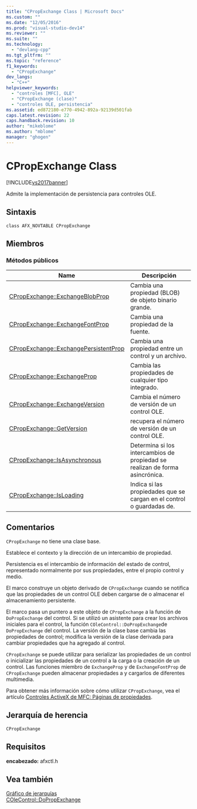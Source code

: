 ```yaml
---
title: "CPropExchange Class | Microsoft Docs"
ms.custom: ""
ms.date: "12/05/2016"
ms.prod: "visual-studio-dev14"
ms.reviewer: ""
ms.suite: ""
ms.technology: 
  - "devlang-cpp"
ms.tgt_pltfrm: ""
ms.topic: "reference"
f1_keywords: 
  - "CPropExchange"
dev_langs: 
  - "C++"
helpviewer_keywords: 
  - "controles [MFC], OLE"
  - "CPropExchange (clase)"
  - "controles OLE, persistencia"
ms.assetid: ed872180-e770-4942-892a-92139d501fab
caps.latest.revision: 22
caps.handback.revision: 10
author: "mikeblome"
ms.author: "mblome"
manager: "ghogen"
---
```

# CPropExchange Class
[!INCLUDE[vs2017banner](../../assembler/inline/includes/vs2017banner.md)]

Admite la implementación de persistencia para controles OLE.  
  
## Sintaxis  
  
```  
class AFX_NOVTABLE CPropExchange  
```  
  
## Miembros  
  
### Métodos públicos  
  
|Name|Descripción|  
|----------|-----------------|  
|[CPropExchange::ExchangeBlobProp](../Topic/CPropExchange::ExchangeBlobProp.md)|Cambia una propiedad \(BLOB\) de objeto binario grande.|  
|[CPropExchange::ExchangeFontProp](../Topic/CPropExchange::ExchangeFontProp.md)|Cambia una propiedad de la fuente.|  
|[CPropExchange::ExchangePersistentProp](../Topic/CPropExchange::ExchangePersistentProp.md)|Cambia una propiedad entre un control y un archivo.|  
|[CPropExchange::ExchangeProp](../Topic/CPropExchange::ExchangeProp.md)|Cambia las propiedades de cualquier tipo integrado.|  
|[CPropExchange::ExchangeVersion](../Topic/CPropExchange::ExchangeVersion.md)|Cambia el número de versión de un control OLE.|  
|[CPropExchange::GetVersion](../Topic/CPropExchange::GetVersion.md)|recupera el número de versión de un control OLE.|  
|[CPropExchange::IsAsynchronous](../Topic/CPropExchange::IsAsynchronous.md)|Determina si los intercambios de propiedad se realizan de forma asincrónica.|  
|[CPropExchange::IsLoading](../Topic/CPropExchange::IsLoading.md)|Indica si las propiedades que se cargan en el control o guardadas de.|  
  
## Comentarios  
 `CPropExchange` no tiene una clase base.  
  
 Establece el contexto y la dirección de un intercambio de propiedad.  
  
 Persistencia es el intercambio de información del estado de control, representado normalmente por sus propiedades, entre el propio control y medio.  
  
 El marco construye un objeto derivado de `CPropExchange` cuando se notifica que las propiedades de un control OLE deben cargarse de o almacenar el almacenamiento persistente.  
  
 El marco pasa un puntero a este objeto de `CPropExchange` a la función de `DoPropExchange` del control.  Si se utilizó un asistente para crear los archivos iniciales para el control, la función `COleControl::DoPropExchange`de `DoPropExchange` del control.  La versión de la clase base cambia las propiedades de control; modifica la versión de la clase derivada para cambiar propiedades que ha agregado al control.  
  
 `CPropExchange` se puede utilizar para serializar las propiedades de un control o inicializar las propiedades de un control a la carga o la creación de un control.  Las funciones miembro de `ExchangeProp` y de `ExchangeFontProp` de `CPropExchange` pueden almacenar propiedades a y cargarlos de diferentes multimedia.  
  
 Para obtener más información sobre cómo utilizar `CPropExchange`, vea el artículo [Controles ActiveX de MFC: Páginas de propiedades](../../mfc/mfc-activex-controls-property-pages.md).  
  
## Jerarquía de herencia  
 `CPropExchange`  
  
## Requisitos  
 **encabezado:** afxctl.h  
  
## Vea también  
 [Gráfico de jerarquías](../../mfc/hierarchy-chart.md)   
 [COleControl::DoPropExchange](../Topic/COleControl::DoPropExchange.md)